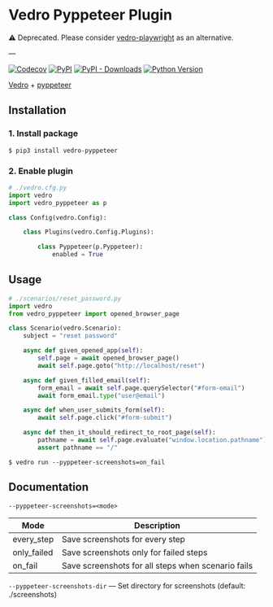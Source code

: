 # Vedro Pyppeteer Plugin

⚠️ Deprecated. Please consider [vedro-playwright](https://pypi.org/project/vedro-playwright/) as an alternative.

—

[![Codecov](https://img.shields.io/codecov/c/github/nikitanovosibirsk/vedro-pyppeteer/master.svg?style=flat-square)](https://codecov.io/gh/nikitanovosibirsk/vedro-pyppeteer)
[![PyPI](https://img.shields.io/pypi/v/vedro-pyppeteer.svg?style=flat-square)](https://pypi.python.org/pypi/vedro-pyppeteer/)
[![PyPI - Downloads](https://img.shields.io/pypi/dm/vedro-pyppeteer?style=flat-square)](https://pypi.python.org/pypi/vedro-pyppeteer/)
[![Python Version](https://img.shields.io/pypi/pyversions/vedro-pyppeteer.svg?style=flat-square)](https://pypi.python.org/pypi/vedro-pyppeteer/)

[Vedro](https://github.com/nikitanovosibirsk/vedro) + [pyppeteer](https://github.com/pyppeteer/pyppeteer)

## Installation

### 1. Install package

```shell
$ pip3 install vedro-pyppeteer
```

### 2. Enable plugin

```python
# ./vedro.cfg.py
import vedro
import vedro_pyppeteer as p

class Config(vedro.Config):

    class Plugins(vedro.Config.Plugins):

        class Pyppeteer(p.Pyppeteer):
            enabled = True
```

## Usage

```python
# ./scenarios/reset_password.py
import vedro
from vedro_pyppeteer import opened_browser_page

class Scenario(vedro.Scenario):
    subject = "reset password"

    async def given_opened_app(self):
        self.page = await opened_browser_page()
        await self.page.goto("http://localhost/reset")

    async def given_filled_email(self):
        form_email = await self.page.querySelector("#form-email")
        await form_email.type("user@email")

    async def when_user_submits_form(self):
        await self.page.click("#form-submit")

    async def then_it_should_redirect_to_root_page(self):
        pathname = await self.page.evaluate("window.location.pathname")
        assert pathname == "/"
```

```shell
$ vedro run --pyppeteer-screenshots=on_fail
```

## Documentation

`--pyppeteer-screenshots=<mode>`

| Mode        | Description                                        |
| ----------- | -------------------------------------------------- |
| every_step  | Save screenshots for every step                    |
| only_failed | Save screenshots only for failed steps             |
| on_fail     | Save screenshots for all steps when scenario fails |

`--pyppeteer-screenshots-dir` — Set directory for screenshots (default: ./screenshots)
